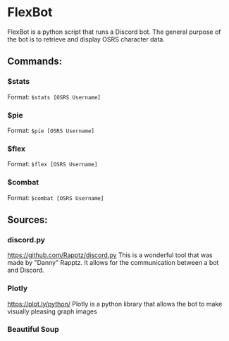 # FlexBot
FlexBot is a python script that runs a Discord bot. The general purpose of the bot is to retrieve and display OSRS character data.

## Commands:
### $stats
Format: `$stats [OSRS Username]`
### $pie
Format: `$pie [OSRS Username]`
### $flex
Format: `$flex [OSRS Username]`
### $combat
Format: `$combat [OSRS Username]`

## Sources:
### discord.py
https://github.com/Rapptz/discord.py
This is a wonderful tool that was made by "Danny" Rapptz. It allows for the communication between a bot and Discord.
### Plotly
https://plot.ly/python/
Plotly is a python library that allows the bot to make visually pleasing graph images
### Beautiful Soup
